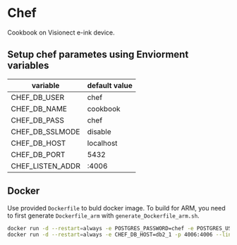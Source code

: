 # Chef

Cookbook on Visionect e-ink device. 

## Setup chef parametes using  Enviorment variables

 | variable         | default value |
 |------------------|---------------|
 | CHEF_DB_USER     | chef          |
 | CHEF_DB_NAME     | cookbook      |
 | CHEF_DB_PASS     | chef          |
 | CHEF_DB_SSLMODE  | disable       |
 | CHEF_DB_HOST     | localhost     |
 | CHEF_DB_PORT     | 5432          |
 | CHEF_LISTEN_ADDR | :4006         |

## Docker
 Use provided ```Dockerfile``` to buld docker image.
 To build for ARM, you need to first generate ```Dockerfile_arm``` with ```generate_Dockerfile_arm.sh```.


```sh
docker run -d --restart=always -e POSTGRES_PASSWORD=chef -e POSTGRES_USER=chef -e POSTGRES_DB=cookbook --name chef_postgres postgres
docker run -d --restart=always -e CHEF_DB_HOST=db2_1 -p 4006:4006 --link chef_postgres:db2_1 --name chef chef
```

